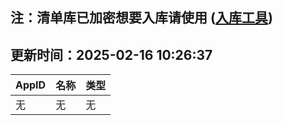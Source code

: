 ## 注：清单库已加密想要入库请使用 ([入库工具](https://github.com/BlankTMing/ManifestAutoUpdate/releases))

## 更新时间：2025-02-16 10:26:37
| AppID | 名称 | 类型  |
| :-------------------- | :----------------------------- | :----------- |
| 无 | 无 | 无 |
